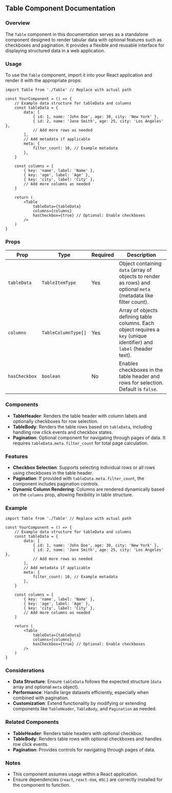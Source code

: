 ## Table Component Documentation

### Overview

The `Table` component in this documentation serves as a standalone component designed to render tabular data with optional features such as checkboxes and pagination. It provides a flexible and reusable interface for displaying structured data in a web application.

### Usage

To use the `Table` component, import it into your React application and render it with the appropriate props:

```tsx
import Table from './Table' // Replace with actual path

const YourComponent = () => {
    // Example data structure for tableData and columns
    const tableData = {
        data: [
            { id: 1, name: 'John Doe', age: 30, city: 'New York' },
            { id: 2, name: 'Jane Smith', age: 25, city: 'Los Angeles' },
            // Add more rows as needed
        ],
        // Add metadata if applicable
        meta: {
            filter_count: 10, // Example metadata
        },
    }

    const columns = [
        { key: 'name', label: 'Name' },
        { key: 'age', label: 'Age' },
        { key: 'city', label: 'City' },
        // Add more columns as needed
    ]

    return (
        <Table
            tableData={tableData}
            columns={columns}
            hasCheckbox={true} // Optional: Enable checkboxes
        />
    )
}
```

### Props

| Prop          | Type                | Required | Description                                                                                                          |
| ------------- | ------------------- | -------- | -------------------------------------------------------------------------------------------------------------------- |
| `tableData`   | `TableItemType`     | Yes      | Object containing `data` (array of objects to render as rows) and optional `meta` (metadata like filter count).      |
| `columns`     | `TableColumnType[]` | Yes      | Array of objects defining table columns. Each object requires a `key` (unique identifier) and `label` (header text). |
| `hasCheckbox` | `boolean`           | No       | Enables checkboxes in the table header and rows for selection. Default is `false`.                                   |

### Components

-   **TableHeader**: Renders the table header with column labels and optionally checkboxes for row selection.
-   **TableBody**: Renders the table rows based on `tableData`, including handling row click events and checkbox states.
-   **Pagination**: Optional component for navigating through pages of data. It requires `tableData.meta.filter_count` for total page calculation.

### Features

-   **Checkbox Selection**: Supports selecting individual rows or all rows using checkboxes in the table header.
-   **Pagination**: If provided with `tableData.meta.filter_count`, the component includes pagination controls.
-   **Dynamic Column Rendering**: Columns are rendered dynamically based on the `columns` prop, allowing flexibility in table structure.

### Example

```tsx
import Table from './Table' // Replace with actual path

const YourComponent = () => {
    // Example data structure for tableData and columns
    const tableData = {
        data: [
            { id: 1, name: 'John Doe', age: 30, city: 'New York' },
            { id: 2, name: 'Jane Smith', age: 25, city: 'Los Angeles' },
            // Add more rows as needed
        ],
        // Add metadata if applicable
        meta: {
            filter_count: 10, // Example metadata
        },
    }

    const columns = [
        { key: 'name', label: 'Name' },
        { key: 'age', label: 'Age' },
        { key: 'city', label: 'City' },
        // Add more columns as needed
    ]

    return (
        <Table
            tableData={tableData}
            columns={columns}
            hasCheckbox={true} // Optional: Enable checkboxes
        />
    )
}
```

### Considerations

-   **Data Structure**: Ensure `tableData` follows the expected structure (`data` array and optional `meta` object).
-   **Performance**: Handle large datasets efficiently, especially when combined with pagination.
-   **Customization**: Extend functionality by modifying or extending components like `TableHeader`, `TableBody`, and `Pagination` as needed.

### Related Components

-   **TableHeader**: Renders table headers with optional checkbox.
-   **TableBody**: Renders table rows with optional checkboxes and handles row click events.
-   **Pagination**: Provides controls for navigating through pages of data.

### Notes

-   This component assumes usage within a React application.
-   Ensure dependencies (`react`, `react-dom`, etc.) are correctly installed for the component to function.
